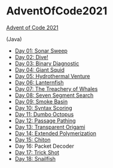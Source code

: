 # AdventOfCode2021
[Advent of Code 2021](https://adventofcode.com/2021)

(Java)

- [Day 01: Sonar Sweep](https://github.com/VictorRotha/AdventOfCode2021/tree/main/src/day01)
- [Day 02: Dive!](https://github.com/VictorRotha/AdventOfCode2021/tree/main/src/day02)
- [Day 03: Binary Diagnostic](https://github.com/VictorRotha/AdventOfCode2021/tree/main/src/day03)
- [Day 04: Giant Squid](https://github.com/VictorRotha/AdventOfCode2021/tree/main/src/day04)
- [Day 05: Hydrothermal Venture](https://github.com/VictorRotha/AdventOfCode2021/tree/main/src/day05)
- [Day 06: Lanternfish](https://github.com/VictorRotha/AdventOfCode2021/tree/main/src/day06)
- [Day 07: The Treachery of Whales](https://github.com/VictorRotha/AdventOfCode2021/tree/main/src/day07)
- [Day 08: Seven Segment Search](https://github.com/VictorRotha/AdventOfCode2021/tree/main/src/day08)
- [Day 09: Smoke Basin](https://github.com/VictorRotha/AdventOfCode2021/tree/main/src/day09)
- [Day 10: Syntax Scoring](https://github.com/VictorRotha/AdventOfCode2021/tree/main/src/day10)
- [Day 11: Dumbo Octopus](https://github.com/VictorRotha/AdventOfCode2021/tree/main/src/day11)
- [Day 12: Passage Pathing](https://github.com/VictorRotha/AdventOfCode2021/tree/main/src/day12)
- [Day 13: Transparent Origami](https://github.com/VictorRotha/AdventOfCode2021/tree/main/src/day13)
- [Day 14: Extended Polymerization](https://github.com/VictorRotha/AdventOfCode2021/tree/main/src/day14) 
- [Day 15: Chiton](https://github.com/VictorRotha/AdventOfCode2021/tree/main/src/day15) 
- Day 16: Packet Decoder
- [Day 17: Trick Shot](https://github.com/VictorRotha/AdventOfCode2021/tree/main/src/day17)
- [Day 18: Snailfish](https://github.com/VictorRotha/AdventOfCode2021/tree/main/src/day18)

